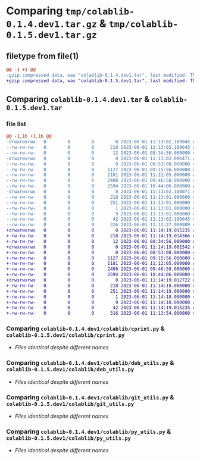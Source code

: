 # Comparing `tmp/colablib-0.1.4.dev1.tar.gz` & `tmp/colablib-0.1.5.dev1.tar.gz`

## filetype from file(1)

```diff
@@ -1 +1 @@
-gzip compressed data, was "colablib-0.1.4.dev1.tar", last modified: Thu Jun  1 11:13:02 2023, max compression
+gzip compressed data, was "colablib-0.1.5.dev1.tar", last modified: Thu Jun  1 11:14:19 2023, max compression
```

## Comparing `colablib-0.1.4.dev1.tar` & `colablib-0.1.5.dev1.tar`

### file list

```diff
@@ -1,16 +1,16 @@
-drwxrwxrwx   0        0        0        0 2023-06-01 11:13:02.109045 colablib-0.1.4.dev1/
--rw-rw-rw-   0        0        0      218 2023-06-01 11:13:02.109045 colablib-0.1.4.dev1/PKG-INFO
--rw-rw-rw-   0        0        0       12 2023-06-01 08:34:56.000000 colablib-0.1.4.dev1/README.md
-drwxrwxrwx   0        0        0        0 2023-06-01 11:13:02.096471 colablib-0.1.4.dev1/colablib/
--rw-rw-rw-   0        0        0        0 2023-06-01 08:53:08.000000 colablib-0.1.4.dev1/colablib/__init__.py
--rw-rw-rw-   0        0        0     1127 2023-06-01 09:15:56.000000 colablib-0.1.4.dev1/colablib/cprint.py
--rw-rw-rw-   0        0        0     1181 2023-06-01 11:12:05.000000 colablib-0.1.4.dev1/colablib/deb_utils.py
--rw-rw-rw-   0        0        0     2408 2023-06-01 09:46:58.000000 colablib-0.1.4.dev1/colablib/git_utils.py
--rw-rw-rw-   0        0        0     2594 2023-06-01 10:44:06.000000 colablib-0.1.4.dev1/colablib/py_utils.py
-drwxrwxrwx   0        0        0        0 2023-06-01 11:13:02.108071 colablib-0.1.4.dev1/colablib.egg-info/
--rw-rw-rw-   0        0        0      218 2023-06-01 11:13:01.000000 colablib-0.1.4.dev1/colablib.egg-info/PKG-INFO
--rw-rw-rw-   0        0        0      251 2023-06-01 11:13:01.000000 colablib-0.1.4.dev1/colablib.egg-info/SOURCES.txt
--rw-rw-rw-   0        0        0        1 2023-06-01 11:13:01.000000 colablib-0.1.4.dev1/colablib.egg-info/dependency_links.txt
--rw-rw-rw-   0        0        0        9 2023-06-01 11:13:01.000000 colablib-0.1.4.dev1/colablib.egg-info/top_level.txt
--rw-rw-rw-   0        0        0       42 2023-06-01 11:13:02.109045 colablib-0.1.4.dev1/setup.cfg
--rw-rw-rw-   0        0        0      316 2023-06-01 11:12:27.000000 colablib-0.1.4.dev1/setup.py
+drwxrwxrwx   0        0        0        0 2023-06-01 11:14:19.015235 colablib-0.1.5.dev1/
+-rw-rw-rw-   0        0        0      218 2023-06-01 11:14:19.014366 colablib-0.1.5.dev1/PKG-INFO
+-rw-rw-rw-   0        0        0       12 2023-06-01 08:34:56.000000 colablib-0.1.5.dev1/README.md
+drwxrwxrwx   0        0        0        0 2023-06-01 11:14:19.001542 colablib-0.1.5.dev1/colablib/
+-rw-rw-rw-   0        0        0        0 2023-06-01 08:53:08.000000 colablib-0.1.5.dev1/colablib/__init__.py
+-rw-rw-rw-   0        0        0     1127 2023-06-01 09:15:56.000000 colablib-0.1.5.dev1/colablib/cprint.py
+-rw-rw-rw-   0        0        0     1181 2023-06-01 11:12:05.000000 colablib-0.1.5.dev1/colablib/deb_utils.py
+-rw-rw-rw-   0        0        0     2408 2023-06-01 09:46:58.000000 colablib-0.1.5.dev1/colablib/git_utils.py
+-rw-rw-rw-   0        0        0     2594 2023-06-01 10:44:06.000000 colablib-0.1.5.dev1/colablib/py_utils.py
+drwxrwxrwx   0        0        0        0 2023-06-01 11:14:19.012722 colablib-0.1.5.dev1/colablib.egg-info/
+-rw-rw-rw-   0        0        0      218 2023-06-01 11:14:18.000000 colablib-0.1.5.dev1/colablib.egg-info/PKG-INFO
+-rw-rw-rw-   0        0        0      251 2023-06-01 11:14:18.000000 colablib-0.1.5.dev1/colablib.egg-info/SOURCES.txt
+-rw-rw-rw-   0        0        0        1 2023-06-01 11:14:18.000000 colablib-0.1.5.dev1/colablib.egg-info/dependency_links.txt
+-rw-rw-rw-   0        0        0        9 2023-06-01 11:14:18.000000 colablib-0.1.5.dev1/colablib.egg-info/top_level.txt
+-rw-rw-rw-   0        0        0       42 2023-06-01 11:14:19.015235 colablib-0.1.5.dev1/setup.cfg
+-rw-rw-rw-   0        0        0      316 2023-06-01 11:13:54.000000 colablib-0.1.5.dev1/setup.py
```

### Comparing `colablib-0.1.4.dev1/colablib/cprint.py` & `colablib-0.1.5.dev1/colablib/cprint.py`

 * *Files identical despite different names*

### Comparing `colablib-0.1.4.dev1/colablib/deb_utils.py` & `colablib-0.1.5.dev1/colablib/deb_utils.py`

 * *Files identical despite different names*

### Comparing `colablib-0.1.4.dev1/colablib/git_utils.py` & `colablib-0.1.5.dev1/colablib/git_utils.py`

 * *Files identical despite different names*

### Comparing `colablib-0.1.4.dev1/colablib/py_utils.py` & `colablib-0.1.5.dev1/colablib/py_utils.py`

 * *Files identical despite different names*

